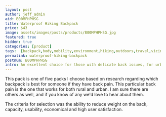 ```yaml
---
layout: post
author: jeff_admin
aid: B00MPHPHSG
title: Waterproof Hiking Backpack
price: $43
image: assets/images/posts/products/B00MPHPHSG.jpg
featured: true
hidden: true
categories: [product]
tags:  [backpack,body,mobility,environment,hiking,outdoors,travel,vicinity,waterproof]
permalink: waterproof-hiking-backpack
postnum: B00MPHPHSG
intro: An excellent choice for those with delicate back issues, for urban and rural.
---
```

This pack is one of five packs I choose based on research regarding which backpack is best for someone if they have back pain.  This particular back pain is the one that works for both rural and urban.  I am sure there are others as well, and if you know of any we'd love to hear about them.  

The criteria for selection was the ability to reduce weight on the back, capacity, usability, economical and high user satisfaction.

